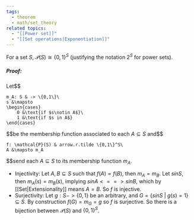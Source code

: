```yaml
---
tags:
  - theorem
  - math/set_theory
related topics:
  - "[[Power set]]"
  - "[[Set operations|Exponentiation]]"
---
```

For a set $S$, $\mathcal{P}(S) \cong \{0,1\}^S$ (justifying the notation $2^S$ for power sets).
##### Proof:
Let$$

	m_A: S & -> \{0,1\}\
	s &\mapsto
	\begin{cases}
		0 &\text{if $s\notin A$}\
		1 &\text{if $s in A$}
	\end{cases}

$$be the membership function associated to each $A\subseteq S$ and$$

	f: \mathcal{P}(S) & arrow.r.tilde \{0,1\}^S\
	A &\mapsto m_A

$$send each $A\subseteq S$ to its membership function $m_A$.
- Injectivity:
	Let $A,B\subseteq S$ such that $f(A)=f(B)$, then $m_A=m_B$. Let $s in S$, then $m_A(s)=m_B(s)$, implying $s in A <==> s in B$, which by [[Set|Extensionality]] means $A=B$. So $f$ is injective. 
- Surjectivity:
	Let $g: S -> \{0,1\}$ be an arbitrary, and $G = \{s in S\ |\ g(s)=1\}\subseteq S$. By construction $f(G)=m_G=g$ so $f$ is surjective.
So there is a bijection between $\mathcal{P}(S)$ and $\{0,1\}^S$.